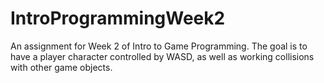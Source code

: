 # IntroProgrammingWeek2
An assignment for Week 2 of Intro to Game Programming. The goal is to have a player character controlled by WASD, as well as working collisions with other game objects.
